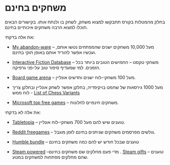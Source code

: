משחקים בחינם
============

בחלק מהמטלות בקורס תתבקשו למצוא משחק, לשחק בו ולנתח אותו. בקישורים הבאים תוכלו
למצוא הרבה משחקים איכותיים בחינם.

את אלה בדקתי:

-   [My abandon-ware](https://www.myabandonware.com/) – מעל 10,000 משחקים ישנים
    שהמפתחים נטשו אותם, ועכשיו אפשר להוריד אותם באופן חוקי בחינם.

-   [Interactive Fiction
    Database](https://ifdb.tads.org/viewcomp?id=p6s9uem6td8rfihv) – משחקי טקסט –
    החמישים הטובים ביותר בכל הזמנים. למי שמעדיף סיפור טוב על-פני גרפיקה.

-   [Board game arena](Board%20game%20arena) – מעל 100 משחקי-לוח ישנים וחדשים
    אונליין.

-   מעל 1000 גירסאות של שחמט בויקיפדיה, בחלקן אפשר לשחק אונליין ובחלקן צריך לוח
    ממש - [List of Chess
    Variants](https://en.wikipedia.org/wiki/List_of_chess_variants)

-   [Microsoft top free
    games](https://www.microsoft.com/en-us/store/top-free/games/pc?s=store&skipitems=90)
    – משחקים חינמיים לחלונות.

את אלה לא בדקתי:

-   [Tabletopia](https://tabletopia.com/) – טוענים שיש להם מעל 700 משחקי-לוח
    אונליין.

-   [Reddit freegames](Reddit%20freegames) – גולשים מפרסמים משחקים שניתנים בחינם
    לזמן מוגבל.

-   [Humble bundle](https://www.humblebundle.com/store) – טוענים שבכל חודש יש
    להם כמה משחקים בחינם

-   [Steam powered](https://www.steampowered.com/) –מדי פעם מחלקים שם משחקים
    בחינם . [Steam gifts](https://www.steamgifts.com/) – טוענים שהם מחלקים
    מפתחות למשחקים במנוע.

